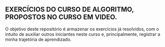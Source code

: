 ## EXERCÍCIOS DO CURSO DE ALGORITMO, PROPOSTOS NO CURSO EM VIDEO.

O objetivo deste repositório é armazenar os exercícios já resolvidos, com o intuito de auxiliar outros iniciantes neste curso e, principalmente, registrar a minha trajetória de aprendizado.
